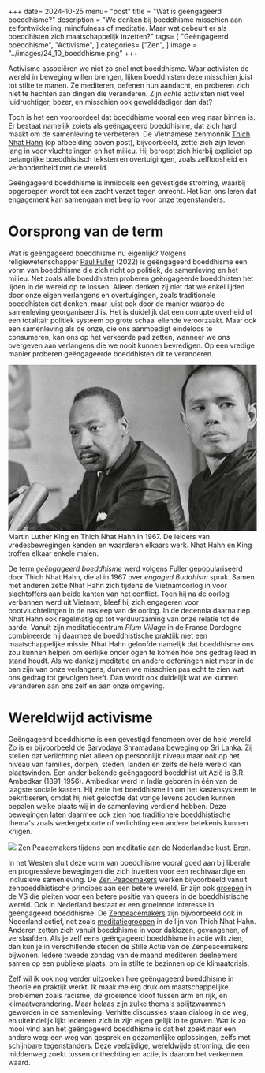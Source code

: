 +++
date= 2024-10-25
menu= "post"
title = "Wat is geëngageerd boeddhisme?"
description = "We denken bij boeddhisme misschien aan zelfontwikkeling, mindfulness of meditatie. Maar wat gebeurt er als boeddhisten zich maatschappelijk inzetten?"
tags= [
		"Geëngageerd boeddhisme",
		"Activisme",
]
categories= ["Zen",
]
image = "../images/24_10_boeddhisme.png"
+++

Activisme associëren we niet zo snel met boeddhisme. Waar activisten de wereld in beweging willen brengen, lijken boeddhisten deze misschien juist tot stilte te manen. Ze mediteren, oefenen hun aandacht, en proberen zich niet te hechten aan dingen die veranderen. Zijn *echte* activisten niet veel luidruchtiger, bozer, en misschien ook gewelddadiger dan dat? 

Toch is het een vooroordeel dat boeddhisme vooral een weg naar binnen is. Er bestaat namelijk zoiets als geëngageerd boeddhisme, dat zich hard maakt om de samenleving te verbeteren. De Vietnamese zenmonnik [Thich Nhat Hahn](https://en.wikipedia.org/wiki/Th%C3%ADch_Nh%E1%BA%A5t_H%E1%BA%A1nh) (op afbeelding boven post), bijvoorbeeld, zette zich zijn leven lang in voor vluchtelingen en het milieu. Hij beroept zich hierbij expliciet op belangrijke boeddhistisch teksten en overtuigingen, zoals zelfloosheid en verbondenheid met de wereld. 

Geëngageerd boeddhisme is inmiddels een gevestigde stroming, waarbij opgeroepen wordt tot een zacht verzet tegen onrecht. Het kan ons leren dat engagement kan samengaan met begrip voor onze tegenstanders. 

# Oorsprong van de term 

Wat is geëngageerd boeddhisme nu eigenlijk? Volgens religiewetenschapper [Paul Fuller](https://www.bloomsbury.com/us/introduction-to-engaged-buddhism-9781350129092/) (2022) is geëngageerd boeddhisme een vorm van boeddhisme die zich richt op politiek, de samenleving en het milieu. Net zoals alle boeddhisten proberen geëngageerde boeddhisten het lijden in de wereld op te lossen. Alleen denken zij niet dat we enkel lijden door onze eigen verlangens en overtuigingen, zoals traditionele boeddhisten dat denken, maar juist ook door de manier waarop de samenleving georganiseerd is. Het is duidelijk dat een corrupte overheid of een totalitair politiek systeem op grote schaal ellende veroorzaakt. Maar ook een samenleving als de onze, die ons aanmoedigt eindeloos te consumeren, kan ons op het verkeerde pad zetten, wanneer we ons overgeven aan verlangens die we nooit kunnen bevredigen. Op een vredige manier proberen geëngageerde boeddhisten dit te veranderen.

![](../images/hahn_king.png) Martin Luther King en Thich Nhat Hahn in 1967. De leiders van vredesbewegingen kenden en waarderen elkaars werk. Nhat Hahn en King troffen elkaar enkele malen.

De term *geëngageerd boeddhisme* werd volgens Fuller gepopulariseerd door Thich Nhat Hahn, die al in 1967 over *engaged Buddhism* sprak. Samen met anderen zette Nhat Hahn zich tijdens de Vietnamoorlog in voor slachtoffers aan beide kanten van het conflict. Toen hij na de oorlog verbannen werd uit Vietnam, bleef hij zich engageren voor bootvluchtelingen in de nasleep van de oorlog. In de decennia daarna riep Nhat Hahn ook regelmatig op tot verduurzaming van onze relatie tot de aarde. Vanuit zijn meditatiecentrum *Plum Village* in de Franse Dordogne combineerde hij daarmee de boeddhistische praktijk met een maatschappelijke missie. Nhat Hahn geloofde namelijk dat boeddhisme ons zou kunnen helpen om eerlijke onder ogen te komen hoe ons gedrag leed in stand houdt. Als we dankzij meditatie en andere oefeningen niet meer in de ban zijn van onze verlangens, durven we misschien pas echt te zien wat ons gedrag tot gevolgen heeft. Dan wordt ook duidelijk wat we kunnen veranderen aan ons zelf en aan onze omgeving.

# Wereldwijd activisme

Geëngageerd boeddhisme is een gevestigd fenomeen over de hele wereld. Zo is er bijvoorbeeld de [Sarvodaya Shramadana](https://www.sarvodaya.org/) beweging op Sri Lanka. Zij stellen dat verlichting niet alleen op persoonlijk niveau maar ook op het niveau van families, dorpen, steden, landen en zelfs de hele wereld kan plaatsvinden. Een ander bekende geëngageerd boeddhist uit Azië is B.R. Ambedkar (1891-1956). Ambedkar werd in India geboren in één van de laagste sociale kasten. Hij zette het boeddhisme in om het kastensysteem te bekritiseren, omdat hij niet geloofde dat vorige levens zouden kunnen bepalen welke plaats wij in de samenleving verdiend hebben. Deze bewegingen laten daarmee ook zien hoe traditionele boeddhistische thema's zoals wedergeboorte of verlichting een andere betekenis kunnen krijgen. 

![](https://zenpeacemakers.nl/wp-content/uploads/2014/07/DSC_0200-e1692978186703.jpg) Zen Peacemakers tijdens een meditatie aan de Nederlandse kust. [Bron](https://zenpeacemakers.nl/wp-content/uploads/2014/07/DSC_0200-e1692978186703.jpg).

In het Westen sluit deze vorm van boeddhisme vooral goed aan bij liberale en progressieve bewegingen die zich inzetten voor een rechtvaardige en inclusieve samenleving. De [Zen Peacemakers](https://zenpeacemakers.org/) werken bijvoorbeeld vanuit zenboeddhistische principes aan een betere wereld. Er zijn ook [groepen](https://gaybuddhist.org/) in de VS die pleiten voor een betere positie van queers in de boeddhistische wereld. Ook in Nederland bestaat er een groeiende interesse in geëngageerd boeddhisme. De [Zenpeacemakers](https://zenpeacemakers.nl) zijn bijvoorbeeld ook in Nederland actief, net zoals [meditatiegroepen](./https:/aandacht.net) in de lijn van Thich Nhat Hahn. Anderen zetten zich vanuit boeddhisme in voor daklozen, gevangenen, of verslaafden. Als je zelf eens geëngageerd boeddhisme in actie wilt zien, dan kun je in verschillende steden de Stille Actie van de Zenpeacemakers bijwonen. Iedere tweede zondag van de maand mediteren deelnemers samen op een publieke plaats, om in stilte te bezinnen op de klimaatcrisis.

Zelf wil ik ook nog verder uitzoeken hoe geëngageerd boeddhisme in theorie en praktijk werkt. Ik maak me erg druk om maatschappelijke problemen zoals racisme, de groeiende kloof tussen arm en rijk, en klimaatverandering. Maar helaas zijn zulke thema's splijtzwammen geworden in de samenleving. Verhitte discussies staan dialoog in de weg, en uiteindelijk lijkt iedereen zich in zijn eigen gelijk in te graven. Wat ik zo mooi vind aan het geëngageerd boeddhisme is dat het zoekt naar een andere weg: een weg van gesprek en gezamenlijke oplossingen, zelfs met schijnbare tegenstanders. Deze veelzijdige, wereldwijde stroming, die een middenweg zoekt tussen onthechting en actie, is daarom het verkennen waard.
